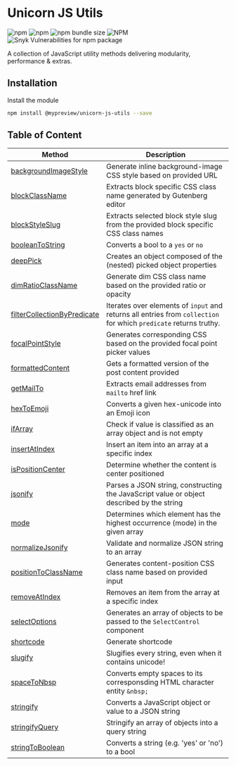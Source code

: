 # Unicorn JS Utils 

![npm](https://img.shields.io/npm/dy/@mypreview/unicorn-js-utils) 
![npm](https://img.shields.io/npm/v/@mypreview/unicorn-js-utils?label=version)
![npm bundle size](https://img.shields.io/bundlephobia/minzip/@mypreview/unicorn-js-utils)
![NPM](https://img.shields.io/npm/l/@mypreview/unicorn-js-utils)
![Snyk Vulnerabilities for npm package](https://img.shields.io/snyk/vulnerabilities/npm/@mypreview/unicorn-js-utils)

A collection of JavaScript utility methods delivering modularity, performance & extras.

## Installation

Install the module

```bash
npm install @mypreview/unicorn-js-utils --save
```

## Table of Content

| Method                      | Description                                                                                                       |
|-----------------------------|-------------------------------------------------------------------------------------------------------------------|
| [backgroundImageStyle](https://github.com/mypreview/unicorn-js-utils/blob/main/src/backgroundImageStyle/index.js)        | Generate inline background-image CSS style based on provided URL                                                  |
| [blockClassName](https://github.com/mypreview/unicorn-js-utils/blob/main/src/blockClassName/index.js)              | Extracts block specific CSS class name generated by Gutenberg editor                                              |
| [blockStyleSlug](https://github.com/mypreview/unicorn-js-utils/blob/main/src/blockStyleSlug/index.js)              | Extracts selected block style slug from the provided block specific CSS class names                               |
| [booleanToString](https://github.com/mypreview/unicorn-js-utils/blob/main/src/booleanToString/index.js)             | Converts a bool to a `yes` or `no`                                                                                |
| [deepPick](https://github.com/mypreview/unicorn-js-utils/blob/main/src/deepPick/index.js)                    | Creates an object composed of the (nested) picked object properties                                               |
| [dimRatioClassName](https://github.com/mypreview/unicorn-js-utils/blob/main/src/dimRatioClassName/index.js)           | Generate dim CSS class name based on the provided ratio or opacity                                                |
| [filterCollectionByPredicate](https://github.com/mypreview/unicorn-js-utils/blob/main/src/filterCollectionByPredicate/index.js) | Iterates over elements of `input` and returns all entries from `collection` for which `predicate` returns truthy. |
| [focalPointStyle](https://github.com/mypreview/unicorn-js-utils/blob/main/src/focalPointStyle/index.js)             | Generates corresponding CSS based on the provided focal point picker values                                       |
| [formattedContent](https://github.com/mypreview/unicorn-js-utils/blob/main/src/formattedContent/index.js)            | Gets a formatted version of the post content provided                                                             |
| [getMailTo](https://github.com/mypreview/unicorn-js-utils/blob/main/src/getMailTo/index.js)                   | Extracts email addresses from `mailto` href link                                                                  |
| [hexToEmoji](https://github.com/mypreview/unicorn-js-utils/blob/main/src/hexToEmoji/index.js)                  | Converts a given hex-unicode into an Emoji icon                                                                   |
| [ifArray](https://github.com/mypreview/unicorn-js-utils/blob/main/src/ifArray/index.js)                     | Check if value is classified as an array object and is not empty                                                  |
| [insertAtIndex](https://github.com/mypreview/unicorn-js-utils/blob/main/src/insertAtIndex/index.js)               | Insert an item into an array at a specific index                                                                  |
| [isPositionCenter](https://github.com/mypreview/unicorn-js-utils/blob/main/src/isPositionCenter/index.js)            | Determine whether the content is center positioned                                                                |
| [jsonify](https://github.com/mypreview/unicorn-js-utils/blob/main/src/jsonify/index.js)                     | Parses a JSON string, constructing the JavaScript value or object described by the string                         |
| [mode](https://github.com/mypreview/unicorn-js-utils/blob/main/src/mode/index.js)                        | Determines which element has the highest occurrence (mode) in the given array                                     |
| [normalizeJsonify](https://github.com/mypreview/unicorn-js-utils/blob/main/src/normalizeJsonify/index.js)            | Validate and normalize JSON string to an array                                                                    |
| [positionToClassName](https://github.com/mypreview/unicorn-js-utils/blob/main/src/positionToClassName/index.js)         | Generates content-position CSS class name based on provided input                                                 |
| [removeAtIndex](https://github.com/mypreview/unicorn-js-utils/blob/main/src/removeAtIndex/index.js)               | Removes an item from the array at a specific index                                                                |
| [selectOptions](https://github.com/mypreview/unicorn-js-utils/blob/main/src/selectOptions/index.js)               | Generates an array of objects to be passed to the `SelectControl` component                                       |
| [shortcode](https://github.com/mypreview/unicorn-js-utils/blob/main/src/shortcode/index.js)                   | Generate shortcode                                                                                                |
| [slugify](https://github.com/mypreview/unicorn-js-utils/blob/main/src/slugify/index.js)                     | Slugifies every string, even when it contains unicode!                                                            |
| [spaceToNbsp](https://github.com/mypreview/unicorn-js-utils/blob/main/src/spaceToNbsp/index.js)                 | Converts empty spaces to its corresponsding HTML character entity `&nbsp;`                                             |
| [stringify](https://github.com/mypreview/unicorn-js-utils/blob/main/src/stringify/index.js)                   | Converts a JavaScript object or value to a JSON string                                                            |
| [stringifyQuery](https://github.com/mypreview/unicorn-js-utils/blob/main/src/stringifyQuery/index.js)              | Stringify an array of objects into a query string                                                                 |
| [stringToBoolean](https://github.com/mypreview/unicorn-js-utils/blob/main/src/stringToBoolean/index.js)             | Converts a string (e.g. 'yes' or 'no') to a bool                                                                  |